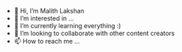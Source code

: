 - 👋 Hi, I’m Malith Lakshan
- 👀 I’m interested in ...
- 🌱 I’m currently learning everything :)
- 💞️ I’m looking to collaborate with other content creators
- 📫 How to reach me ...

<!---
wijesekara12/wijesekara12 is a ✨ special ✨ repository because its `README.md` (this file) appears on your GitHub profile.
You can click the Preview link to take a look at your changes.
--->
